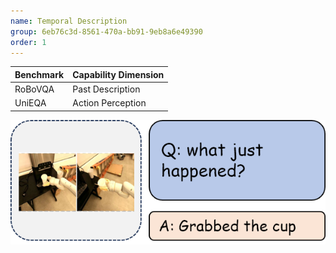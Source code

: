 ```yaml
---
name: Temporal Description
group: 6eb76c3d-8561-470a-bb91-9eb8a6e49390
order: 1
---
```


| **Benchmark** | **Capability Dimension** |
|---------------|--------------------------|
| RoBoVQA       | Past Description         |
| UniEQA        | Action Perception        |

![alt text](temporalDescription.png)
